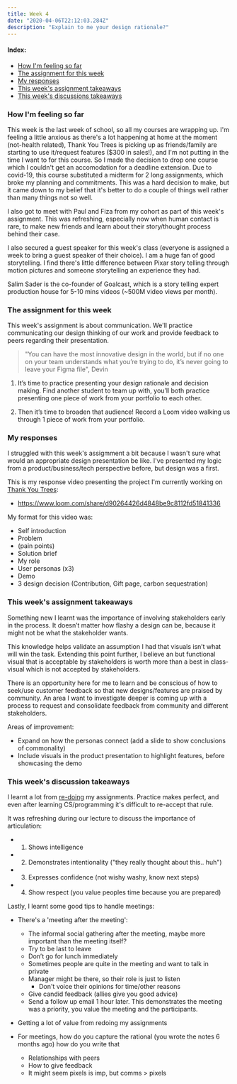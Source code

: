 ```yaml
---
title: Week 4
date: "2020-04-06T22:12:03.284Z"
description: "Explain to me your design rationale?"
---
```


#### Index:

- [How I'm feeling so far](#howAmIfeeling)
- [The assignment for this week](#assignment)
- [My responses](#responses)
- [This week's assignment takeaways](#assignmentTakeaways)
- [This week's discussions takeaways](#discussionTakeaways)

### <a name="howAmIfeeling"></a> How I'm feeling so far
This week is the last week of school, so all my courses are wrapping up. I'm feeling a little anxious as there's a lot happening at home at the moment (not-health related), Thank You Trees is picking up as friends/family are starting to use it/request features ($300 in sales!), and I'm not putting in the time I want to for this course. So I made the decision to drop one course which I couldn't get an accomodation for a deadline extension. Due to covid-19, this course substituted a midterm for 2 long assignments, which broke my planning and commitments. This was a hard decision to make, but it came down to my belief that it's better to do a couple of things well rather than many things not so well. 

I also got to meet with Paul and Fiza from my cohort as part of this week's assignment. This was refreshing, especially now when human contact is rare, to make new friends and learn about their story/thought process behind their case.

I also secured a guest speaker for this week's class (everyone is assigned a week to bring a guest speaker of their choice). I am a huge fan of good storytelling. I find there's little difference between Pixar story telling through motion pictures and someone storytelling an experience they had.

Salim Sader is the co-founder of Goalcast, which is a story telling expert production house for 5-10 mins videos (~500M video views per month). 

### <a name="assignment"></a> The assignment for this week
This week's assignment is about communication. We'll practice communicating our design thinking of our work and provide feedback to peers regarding their presentation. 

> "You can have the most innovative design in the world, but if no one on your team understands what you’re trying to do, it’s never going to leave your Figma file", Devin

1. It’s time to practice presenting your design rationale and decision making. Find another student to team up with, you’ll both practice presenting one piece of work from your portfolio to each other.

2. Then it’s time to broaden that audience! Record a Loom video walking us through 1 piece of work from your portfolio.

### <a name="responses"></a> My responses
I struggled with this week's assigmment a bit because I wasn't sure what would an appropriate design presentation be like. I've presented my logic from a product/business/tech perspective before, but design was a first.

This is my response video presenting the project I'm currently working on [Thank You Trees](https://thankyoutrees.io):
- https://www.loom.com/share/d90264426d4848be9c8112fd51841336

My format for this video was:
  - Self introduction
  - Problem
  - (pain points)
  - Solution brief
  - My role
  - User personas (x3)
  - Demo
  - 3 design decision (Contribution, Gift page, carbon sequestration)

### <a name="assignmentTakeaways"></a> This week's assignment takeaways

Something new I learnt was the importance of involving stakeholders early in the process. It doesn’t matter how flashy a design can be, because it might not be what the stakeholder wants. 

This knowledge helps validate an assumption I had that visuals isn’t what will win the task. Extending this point further, I believe an but functional visual that is acceptable by stakeholders is worth more than a best in class-visual which is not accepted by stakeholders.

There is an opportunity here for me to learn and be conscious of how to seek/use customer feedback so that new designs/features are praised by community. An area I want to investigate deeper is coming up with a process to request and consolidate feedback from community and different stakeholders.

Areas of improvement: 
- Expand on how the personas connect (add a slide to show conclusions of commonality)
- Include visuals in the product presentation to highlight features, before showcasing the demo

### <a name="discussionTakeaways"></a> This week's discussion takeaways
I learnt a lot from [re-doing](https://www.loom.com/share/69f1335d3349484c95812ab787b308c5) my assignments. Practice makes perfect, and even after learning CS/programming it's difficult to re-accept that rule.

It was refreshing during our lecture to discuss the importance of articulation:
  - 1. Shows intelligence 
  - 2. Demonstrates intentionality ("they really thought about this.. huh") 
  - 3. Expresses confidence (not wishy washy, know next steps) 
  - 4. Show respect (you value peoples time because you are prepared) 

Lastly, I learnt some good tips to handle meetings: 
  - There's a 'meeting after the meeting': 
      - The informal social gathering after the meeting, maybe more important than the meeting itself?
      - Try to be last to leave 
      - Don’t go for lunch immediately
      - Sometimes people are quite in the meeting and want to talk in private 
      - Manager might be there, so their role is just to listen 
        - Don't voice their opinions for time/other reasons
      - Give candid feedback (allies give you good advice) 
      - Send a follow up email 1 hour later. This demonstrates the meeting was a priority, you value the meeting and the participants.


- Getting a lot of value from redoing my assignments
- For meetings, how do you capture the rational (you wrote the notes 6 months ago) how do you write that 
    - Relationships with peers 
    - How to give feedback
    - It might seem pixels is imp, but comms > pixels 

